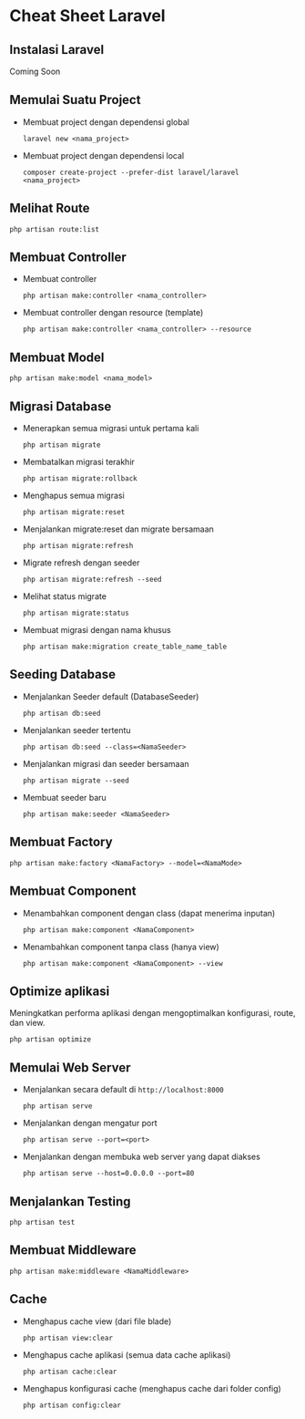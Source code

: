 # Cheat Sheet Laravel
## Instalasi Laravel
Coming Soon
## Memulai Suatu Project
- Membuat project dengan dependensi global
  ```
  laravel new <nama_project>
  ```
- Membuat project dengan dependensi local
  ```
  composer create-project --prefer-dist laravel/laravel <nama_project>
  ```
## Melihat Route
```
php artisan route:list
```
## Membuat Controller
- Membuat controller <br>
  ```
  php artisan make:controller <nama_controller>
  ```
- Membuat controller dengan resource (template) <br>
  ```
  php artisan make:controller <nama_controller> --resource
  ```
## Membuat Model
```
php artisan make:model <nama_model>
```
## Migrasi Database
- Menerapkan semua migrasi untuk pertama kali
  ```
  php artisan migrate
  ```
- Membatalkan migrasi terakhir
  ```
  php artisan migrate:rollback
  ```
- Menghapus semua migrasi
  ```
  php artisan migrate:reset
  ```
- Menjalankan migrate:reset dan migrate bersamaan
  ```
  php artisan migrate:refresh
  ```
- Migrate refresh dengan seeder
  ```
  php artisan migrate:refresh --seed
  ```
- Melihat status migrate
  ```
  php artisan migrate:status
  ```
- Membuat migrasi dengan nama khusus
  ```
  php artisan make:migration create_table_name_table
  ```
## Seeding Database
- Menjalankan Seeder default (DatabaseSeeder)
  ```
  php artisan db:seed
  ```
- Menjalankan seeder tertentu
  ```
  php artisan db:seed --class=<NamaSeeder>
  ```
- Menjalankan migrasi dan seeder bersamaan
  ```
  php artisan migrate --seed
  ```
- Membuat seeder baru
  ```
  php artisan make:seeder <NamaSeeder>
  ```
## Membuat Factory
```
php artisan make:factory <NamaFactory> --model=<NamaMode>
```
## Membuat Component
- Menambahkan component dengan class (dapat menerima inputan)
  ```
  php artisan make:component <NamaComponent>
  ```
- Menambahkan component tanpa class (hanya view)
  ```
  php artisan make:component <NamaComponent> --view
  ```
## Optimize aplikasi
Meningkatkan performa aplikasi dengan mengoptimalkan konfigurasi, route, dan view.
```
php artisan optimize
```
## Memulai Web Server
- Menjalankan secara default di ```http://localhost:8000```
  ```
  php artisan serve
  ```
- Menjalankan dengan mengatur port
  ```
  php artisan serve --port=<port>
  ```
- Menjalankan dengan membuka web server yang dapat diakses
  ```
  php artisan serve --host=0.0.0.0 --port=80
  ```
## Menjalankan Testing
```
php artisan test
```
## Membuat Middleware
```
php artisan make:middleware <NamaMiddleware>
```
## Cache
- Menghapus cache view (dari file blade)
  ```
  php artisan view:clear
  ```
- Menghapus cache aplikasi (semua data cache aplikasi)
  ```
  php artisan cache:clear
  ```
- Menghapus konfigurasi cache (menghapus cache dari folder config)
  ```
  php artisan config:clear
  ```
